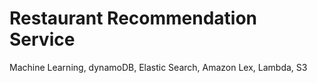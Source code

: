 # Restaurant Recommendation Service

Machine Learning, dynamoDB, Elastic Search, Amazon Lex, Lambda, S3
